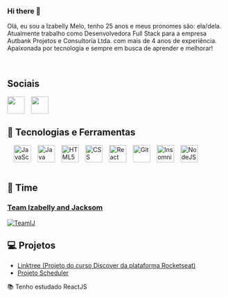 ### Hi there 👋

Olá, eu sou a Izabelly Melo, tenho 25 anos e meus pronomes são: ela/dela. Atualmente trabalho como Desenvolvedora Full Stack para a empresa Autbank Projetos e Consultoria Ltda. com mais de 4 anos de experiência. Apaixonada por tecnologia e sempre em busca de aprender e melhorar!


<br/>

## Sociais
<div style="display: flex; gap: 15px">
<a href='mailto:izabellycristinemelo@gmail.com' target="_blank">
    <img align="center" src="https://upload.wikimedia.org/wikipedia/commons/7/7e/Gmail_icon_(2020).svg" width="40" height="40" >
</a>
<a href="https://www.linkedin.com/in/izabelly-melo/" target="_blank">
    <img align="center" src="https://cdn.jsdelivr.net/gh/devicons/devicon@latest/icons/linkedin/linkedin-original.svg" width="40" height="40" >
</a>
</div>

## 🚀 Tecnologias e Ferramentas

<div style="display: flex; gap: 15px"><br/>  
    <img  align="center" alt="JavaScript"  src="https://cdn.jsdelivr.net/gh/devicons/devicon@latest/icons/javascript/javascript-original.svg" width="40" height="40" />
    <img  align="center" alt="Java"  src="https://cdn.jsdelivr.net/gh/devicons/devicon@latest/icons/java/java-original.svg" width="40" height="40" />
    <img align="center" alt="HTML5" src="https://cdn.jsdelivr.net/gh/devicons/devicon@latest/icons/html5/html5-original-wordmark.svg" width="40" height="40" />
    <img align="center" alt="CSS" src="https://cdn.jsdelivr.net/gh/devicons/devicon@latest/icons/css3/css3-original-wordmark.svg" width="40" height="40">
    <img align="center" alt="React" src="https://cdn.jsdelivr.net/gh/devicons/devicon@latest/icons/react/react-original-wordmark.svg" width="40" height="40">
    <img align="center" alt="Git" src="https://cdn.jsdelivr.net/gh/devicons/devicon@latest/icons/git/git-plain.svg" width="40" height="40">
    <img align="center" alt="Insomnia" src="https://cdn.jsdelivr.net/gh/devicons/devicon@latest/icons/insomnia/insomnia-original.svg" width="40" height="40">
    <img align="center" alt="NodeJS" src="https://cdn.jsdelivr.net/gh/devicons/devicon@latest/icons/nodejs/nodejs-original-wordmark.svg"width="40" height="40"/>
          
</div><br/>

## 👥 Time
### [Team Izabelly and Jacksom](https://github.com/TeamIJ)
[![TeamIJ](https://avatars.githubusercontent.com/u/149711427?s=200&v=4)](https://github.com/TeamIJ)

## 💻 Projetos

- [Linktree (Projeto do curso Discover da plataforma Rocketseat)](https://github.com/Izabelly-Melo/link-tree)
- [Projeto Scheduler](https://github.com/TeamIJ/scheduler)




📚 Tenho estudado ReactJS
